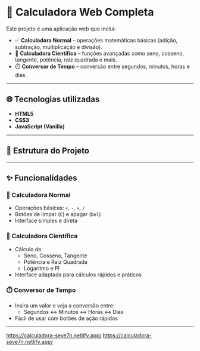 # 🧮 Calculadora Web Completa

Este projeto é uma aplicação web que inclui:

- ✅ **Calculadora Normal** – operações matemáticas básicas (adição, subtração, multiplicação e divisão).
- 🧠 **Calculadora Científica** – funções avançadas como seno, cosseno, tangente, potência, raiz quadrada e mais.
- ⏱️ **Conversor de Tempo** – conversão entre segundos, minutos, horas e dias.

---

## 🌐 Tecnologias utilizadas

- **HTML5**  
- **CSS3**  
- **JavaScript (Vanilla)**

---

## 📂 Estrutura do Projeto



---

## ✨ Funcionalidades

### 🔢 Calculadora Normal

- Operações básicas: `+`, `-`, `×`, `/`
- Botões de limpar (`C`) e apagar (`Del`)
- Interface simples e direta

### 🧪 Calculadora Científica

- Cálculo de:
  - Seno, Cosseno, Tangente
  - Potência e Raiz Quadrada
  - Logaritmo e PI
- Interface adaptada para cálculos rápidos e práticos

### ⏱️ Conversor de Tempo

- Insira um valor e veja a conversão entre:
  - Segundos ↔ Minutos ↔ Horas ↔ Dias
- Fácil de usar com botões de ação rápidos

---

https://calculadora-seve7n.netlify.app/
https://calculadora-seve7n.netlify.app/
